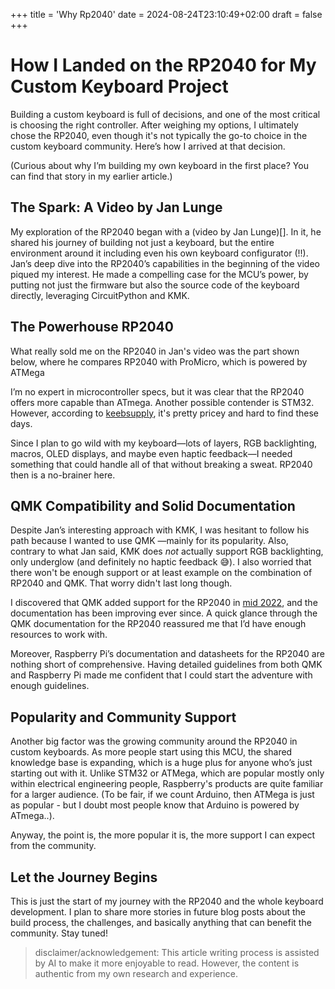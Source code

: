 +++
title = 'Why Rp2040'
date = 2024-08-24T23:10:49+02:00
draft = false
+++


# How I Landed on the RP2040 for My Custom Keyboard Project

Building a custom keyboard is full of decisions, and one of the most critical is choosing the right controller. After weighing my options, I ultimately chose the RP2040, even though it's not typically the go-to choice in the custom keyboard community. Here’s how I arrived at that decision.

(Curious about why I’m building my own keyboard in the first place? You can find that story in my earlier article.)

## The Spark: A Video by Jan Lunge

My exploration of the RP2040 began with a (video by Jan Lunge)[]. In it, he shared his journey of building not just a keyboard, but the entire environment around it including even his own keyboard configurator (!!). Jan’s deep dive into the RP2040’s capabilities in the beginning of the video piqued my interest. He made a compelling case for the MCU’s power, by putting not just the firmware but also the source code of the keyboard directly, leveraging CircuitPython and KMK. 

## The Powerhouse RP2040

What really sold me on the RP2040 in Jan's video was the part shown below, where he compares RP2040 with ProMicro, which is powered by ATMega

I’m no expert in microcontroller specs, but it was clear that the RP2040 offers more capable than ATmega. Another possible contender is STM32. However, according to [keebsupply](https://docs.keeb.supply/basics/hardware/rp2040/), it's pretty pricey and hard to find these days.

Since I plan to go wild with my keyboard—lots of layers, RGB backlighting, macros, OLED displays, and maybe even haptic feedback—I needed something that could handle all of that without breaking a sweat. RP2040 then is a no-brainer here.

## QMK Compatibility and Solid Documentation

Despite Jan’s interesting approach with KMK, I was hesitant to follow his path because I wanted to use QMK —mainly for its popularity. Also, contrary to what Jan said, KMK does *not* actually support RGB backlighting, only underglow (and definitely no haptic feedback 😅). I also worried that there won't be enough support or at least example on the combination of RP2040 and QMK. That worry didn't last long though. 

I discovered that QMK added support for the RP2040 in [mid 2022](https://learn.adafruit.com/using-qmk-on-rp2040-microcontrollers/overview), and the documentation has been improving ever since. A quick glance through the QMK documentation for the RP2040 reassured me that I’d have enough resources to work with.

Moreover, Raspberry Pi’s documentation and datasheets for the RP2040 are nothing short of comprehensive. Having detailed guidelines from both QMK and Raspberry Pi made me confident that I could start the adventure with enough guidelines.

## Popularity and Community Support 

Another big factor was the growing community around the RP2040 in custom keyboards. As more people start using this MCU, the shared knowledge base is expanding, which is a huge plus for anyone who’s just starting out with it. Unlike STM32 or ATMega, which are popular mostly only within electrical engineering people, Raspberry's products are quite familiar for a larger audience. (To be fair, if we count Arduino, then ATMega is just as popular - but I doubt most people know that Arduino is powered by ATmega..).

Anyway, the point is, the more popular it is, the more support I can expect from the community.

## Let the Journey Begins

This is just the start of my journey with the RP2040 and the whole keyboard development. I plan to share more stories in future blog posts about the build process, the challenges, and basically anything that can benefit the community. Stay tuned!


> disclaimer/acknowledgement: This article writing process is assisted by AI to make it more enjoyable to read. However, the content is authentic from my own research and experience.